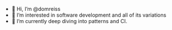 - 👋 Hi, I’m @domreiss
- 👀 I’m interested in software development and all of its variations
- 🌱 I’m currently deep diving into patterns and CI.
